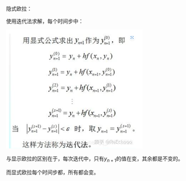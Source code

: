隐式欧拉：

使用迭代法求解，每个时间步中：

<img src="https://raw.githubusercontent.com/poinne/md-pic/main/image-20241029195439844.png" alt="image-20241029195439844" style="zoom:50%;" />

与显示欧拉的区别在于，每次迭代中，只有$y_{n+1}$的值在变，其余都是不变的。 

而显式欧拉每个时间步都，所有都会变。